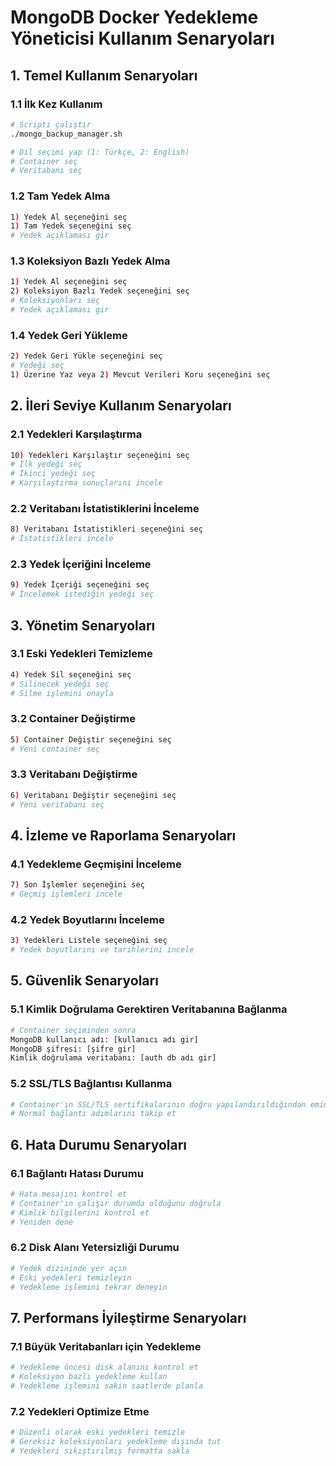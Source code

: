 # MongoDB Docker Yedekleme Yöneticisi Kullanım Senaryoları

## 1. Temel Kullanım Senaryoları

### 1.1 İlk Kez Kullanım

```bash
# Scripti çalıştır
./mongo_backup_manager.sh

# Dil seçimi yap (1: Türkçe, 2: English)
# Container seç
# Veritabanı seç
```

### 1.2 Tam Yedek Alma

```bash
1) Yedek Al seçeneğini seç
1) Tam Yedek seçeneğini seç
# Yedek açıklaması gir
```

### 1.3 Koleksiyon Bazlı Yedek Alma

```bash
1) Yedek Al seçeneğini seç
2) Koleksiyon Bazlı Yedek seçeneğini seç
# Koleksiyonları seç
# Yedek açıklaması gir
```

### 1.4 Yedek Geri Yükleme

```bash
2) Yedek Geri Yükle seçeneğini seç
# Yedeği seç
1) Üzerine Yaz veya 2) Mevcut Verileri Koru seçeneğini seç
```

## 2. İleri Seviye Kullanım Senaryoları

### 2.1 Yedekleri Karşılaştırma

```bash
10) Yedekleri Karşılaştır seçeneğini seç
# İlk yedeği seç
# İkinci yedeği seç
# Karşılaştırma sonuçlarını incele
```

### 2.2 Veritabanı İstatistiklerini İnceleme

```bash
8) Veritabanı İstatistikleri seçeneğini seç
# İstatistikleri incele
```

### 2.3 Yedek İçeriğini İnceleme

```bash
9) Yedek İçeriği seçeneğini seç
# İncelemek istediğin yedeği seç
```

## 3. Yönetim Senaryoları

### 3.1 Eski Yedekleri Temizleme

```bash
4) Yedek Sil seçeneğini seç
# Silinecek yedeği seç
# Silme işlemini onayla
```

### 3.2 Container Değiştirme

```bash
5) Container Değiştir seçeneğini seç
# Yeni container seç
```

### 3.3 Veritabanı Değiştirme

```bash
6) Veritabanı Değiştir seçeneğini seç
# Yeni veritabanı seç
```

## 4. İzleme ve Raporlama Senaryoları

### 4.1 Yedekleme Geçmişini İnceleme

```bash
7) Son İşlemler seçeneğini seç
# Geçmiş işlemleri incele
```

### 4.2 Yedek Boyutlarını İnceleme

```bash
3) Yedekleri Listele seçeneğini seç
# Yedek boyutlarını ve tarihlerini incele
```

## 5. Güvenlik Senaryoları

### 5.1 Kimlik Doğrulama Gerektiren Veritabanına Bağlanma

```bash
# Container seçiminden sonra
MongoDB kullanıcı adı: [kullanıcı adı gir]
MongoDB şifresi: [şifre gir]
Kimlik doğrulama veritabanı: [auth db adı gir]
```

### 5.2 SSL/TLS Bağlantısı Kullanma

```bash
# Container'ın SSL/TLS sertifikalarının doğru yapılandırıldığından emin ol
# Normal bağlantı adımlarını takip et
```

## 6. Hata Durumu Senaryoları

### 6.1 Bağlantı Hatası Durumu

```bash
# Hata mesajını kontrol et
# Container'ın çalışır durumda olduğunu doğrula
# Kimlik bilgilerini kontrol et
# Yeniden dene
```

### 6.2 Disk Alanı Yetersizliği Durumu

```bash
# Yedek dizininde yer açın
# Eski yedekleri temizleyin
# Yedekleme işlemini tekrar deneyin
```

## 7. Performans İyileştirme Senaryoları

### 7.1 Büyük Veritabanları için Yedekleme

```bash
# Yedekleme öncesi disk alanını kontrol et
# Koleksiyon bazlı yedekleme kullan
# Yedekleme işlemini sakin saatlerde planla
```

### 7.2 Yedekleri Optimize Etme

```bash
# Düzenli olarak eski yedekleri temizle
# Gereksiz koleksiyonları yedekleme dışında tut
# Yedekleri sıkıştırılmış formatta sakla
```
